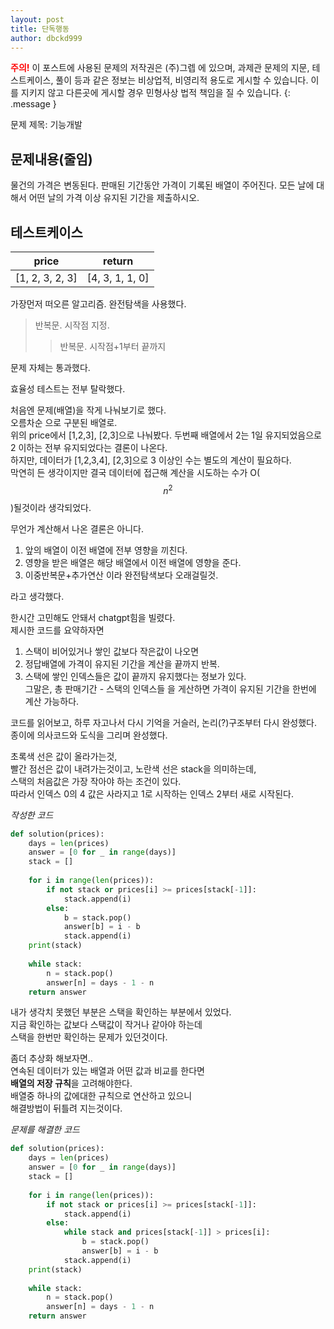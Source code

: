 ```yaml
---
layout: post
title: 단독행동
author: dbckd999
---
```


**<font color="red">주의!</font>** 이 포스트에 사용된 문제의 저작권은 (주)그렙 에 있으며, 과제관 문제의 지문, 테스트케이스, 풀이 등과 같은 정보는 비상업적, 비영리적 용도로 게시할 수 있습니다. 이를 지키지 않고 다른곳에 게시할 경우 민형사상 법적 책임을 질 수 있습니다.
{: .message }

문제 제목: 기능개발

## 문제내용(줄임)
물건의 가격은 변동된다. 판매된 기간동안 가격이 기록된 배열이 주어진다.
모든 날에 대해서 어떤 날의 가격 이상 유지된 기간을 제출하시오.

## 테스트케이스

|price|return|
|-----|------|
|[1, 2, 3, 2, 3]|[4, 3, 1, 1, 0]|

가장먼저 떠오른 알고리즘. 완전탐색을 사용했다.  
>반복문. 시작점 지정.    
>>반복문. 시작점+1부터 끝까지

문제 자체는 통과했다.

효율성 테스트는 전부 탈락했다.

처음엔 문제(배열)을 작게 나눠보기로 했다.   
오름차순 으로 구분된 배열로.    
위의 price에서 [1,2,3], [2,3]으로 나눠봤다.
두번째 배열에서 2는 1일 유지되었음으로 2 이하는 전부 유지되었다는 결론이 나온다.    
하지만, 데이터가 [1,2,3,4], [2,3]으로 3 이상인 수는 별도의 계산이 필요하다.     
막연히 든 생각이지만 결국 데이터에 접근해 계산을 시도하는 수가 O($$n^2$$)될것이라 생각되었다.

무언가 계산해서 나온 결론은 아니다.     
1. 앞의 배열이 이전 배열에 전부 영향을 끼친다.     
2. 영향을 받은 배열은 해당 배열에서 이전 배열에 영향을 준다.       
3. 이중반복문+추가연산 이라 완전탐색보다 오래걸릴것.      

라고 생각했다.       

한시간 고민해도 안돼서 chatgpt힘을 빌렸다.    
제시한 코드를 요약하자면        
1. 스택이 비어있거나 쌓인 값보다 작은값이 나오면   
1. 정답배열에 가격이 유지된 기간을 계산을 끝까지 반복.    
1. 스택에 쌓인 인덱스들은 값이 끝까지 유지했다는 정보가 있다.     
    그말은, 총 판매기간 - 스택의 인덱스들 을 게산하면 가격이 유지된 기간을 한번에 계산 가능하다.    

코드를 읽어보고, 하루 자고나서 다시 기억을 거슬러, 논리(?)구조부터 다시 완성했다.      
종이에 의사코드와 도식을 그리며 완성했다.
<canvas id="myChart" width="400" height="200"></canvas>
<script>
    const ctx = document.getElementById('myChart').getContext('2d');
    const data = {
        labels: [0,1,2,3,4,5,6],
        datasets: [{
            label: 'price',
            data: [4,5,1,2,6,1,1],
            borderColor: 'rgba(75, 192, 192, 1)',
            backgroundColor: 'rgba(75, 192, 192, 0.2)',
            borderWidth: 2,
            segment: {
                borderColor: ctx => {
                    const data = ctx.p0.parsed.y > ctx.p1.parsed.y ? 'red' : 'green';
                    return data;
                },
                borderDash: ctx => {
                    const data = ctx.p0.parsed.y > ctx.p1.parsed.y ? [10, 5] : [];
                    return data;
                },
                backgroundColor: ctx => {
                    const data = ctx.p0.parsed.y > ctx.p1.parsed.y ? 'rgba(255, 0, 0, 0.3)' : 'rgba(0, 255, 0, 0.3)';
                    return data;
                }
            }
        },{
            label: 'stack의 최소값',
            data: [4,4,1,1,1,1,1],
            borderColor: 'rgba(255, 255, 0, 1)',
            backgroundColor: 'rgba(75, 192, 192, 0.2)',
            borderWidth: 2,
        }
        ]
    };
    const config = {
        type: 'line',
        data: data,
        options: {
            scales: {
                y: {
                    beginAtZero: true
                }
            }
        }
    };
    const myChart = new Chart(ctx, config);
</script>
초록색 선은 값이 올라가는것,    
    빨간 점선은 값이 내려가는것이고,
노란색 선은 stack을 의미하는데,     
스택의 처음값은 가장 작아야 하는 조건이 있다.     
따라서 인덱스 0의 4 값은 사라지고 1로 시작하는 인덱스 2부터 새로 시작된다.      

<em>작성한 코드</em>
```python
def solution(prices):
    days = len(prices)
    answer = [0 for _ in range(days)]
    stack = []
    
    for i in range(len(prices)):
        if not stack or prices[i] >= prices[stack[-1]]:
            stack.append(i)
        else:
            b = stack.pop()
            answer[b] = i - b
            stack.append(i)
    print(stack)
            
    while stack:
        n = stack.pop()
        answer[n] = days - 1 - n
    return answer
```

내가 생각치 못했던 부분은 스택을 확인하는 부분에서 있었다.      
지금 확인하는 값보다 스택값이 작거나 같아야 하는데      
스택을 한번만 확인하는 문제가 있던것이다.      

좀더 추상화 해보자면..      
연속된 데이터가 있는 배열과 어떤 값과 비교를 한다면     
<strong>배열의 저장 규칙</strong>을 고려해야한다.     
배열중 하나의 값에대한 규칙으로 연산하고 있으니      
해결방법이 뒤틀려 지는것이다.

<em>문제를 해결한 코드</em>
```python
def solution(prices):
    days = len(prices)
    answer = [0 for _ in range(days)]
    stack = []
    
    for i in range(len(prices)):
        if not stack or prices[i] >= prices[stack[-1]]:
            stack.append(i)
        else:
            while stack and prices[stack[-1]] > prices[i]:
                b = stack.pop()
                answer[b] = i - b
            stack.append(i)
    print(stack)
            
    while stack:
        n = stack.pop()
        answer[n] = days - 1 - n
    return answer
```